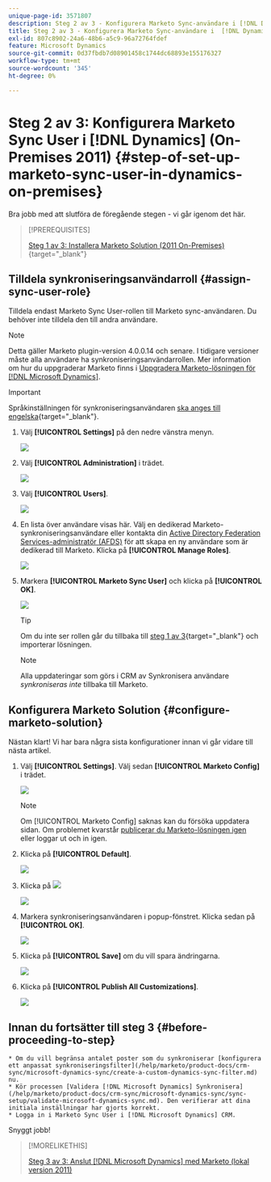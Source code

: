 ```yaml
---
unique-page-id: 3571807
description: Steg 2 av 3 - Konfigurera Marketo Sync-användare i [!DNL Dynamics] (2011 On-Premises) - Marketo Docs - Produktdokumentation
title: Steg 2 av 3 - Konfigurera Marketo Sync-användare i  [!DNL Dynamics] (2011 On-Premises)
exl-id: 807c8902-24a6-48b6-a5c9-96a72764fdef
feature: Microsoft Dynamics
source-git-commit: 0d37fbdb7d08901458c1744dc68893e155176327
workflow-type: tm+mt
source-wordcount: '345'
ht-degree: 0%

---
```


# Steg 2 av 3: Konfigurera Marketo Sync User i [!DNL Dynamics] (On-Premises 2011) {#step-of-set-up-marketo-sync-user-in-dynamics-on-premises}

Bra jobb med att slutföra de föregående stegen - vi går igenom det här.

>[!PREREQUISITES]
>
>[Steg 1 av 3: Installera Marketo Solution (2011 On-Premises)](/help/marketo/product-docs/crm-sync/microsoft-dynamics-sync/sync-setup/connecting-to-legacy-versions/step-1-of-3-install-2011.md){target="_blank"}

## Tilldela synkroniseringsanvändarroll {#assign-sync-user-role}

Tilldela endast Marketo Sync User-rollen till Marketo sync-användaren. Du behöver inte tilldela den till andra användare.

>[!NOTE]
>
>Detta gäller Marketo plugin-version 4.0.0.14 och senare. I tidigare versioner måste alla användare ha synkroniseringsanvändarrollen. Mer information om hur du uppgraderar Marketo finns i [Uppgradera Marketo-lösningen för [!DNL Microsoft Dynamics]](/help/marketo/product-docs/crm-sync/microsoft-dynamics-sync/sync-setup/update-the-marketo-solution-for-microsoft-dynamics.md).

>[!IMPORTANT]
>
>Språkinställningen för synkroniseringsanvändaren [ ska anges till engelska](https://learn.microsoft.com/en-us/power-platform/admin/enable-languages){target="_blank"}.

1. Välj **[!UICONTROL Settings]** på den nedre vänstra menyn.

   ![](assets/image2015-4-2-14-3a2-3a40.png)

1. Välj **[!UICONTROL Administration]** i trädet.

   ![](assets/image2015-4-2-14-3a3-3a30.png)

1. Välj **[!UICONTROL Users]**.

   ![](assets/image2015-4-2-14-3a4-3a37.png)

1. En lista över användare visas här. Välj en dedikerad Marketo-synkroniseringsanvändare eller kontakta din [Active Directory Federation Services-administratör (AFDS)](https://msdn.microsoft.com/en-us/library/bb897402.aspx) för att skapa en ny användare som är dedikerad till Marketo. Klicka på **[!UICONTROL Manage Roles]**.

   ![](assets/image2015-4-2-14-3a11-3a7.png)

1. Markera **[!UICONTROL Marketo Sync User]** och klicka på **[!UICONTROL OK]**.

   ![](assets/image2015-4-2-14-3a15-3a0.png)

   >[!TIP]
   >
   >Om du inte ser rollen går du tillbaka till [steg 1 av 3](/help/marketo/product-docs/crm-sync/microsoft-dynamics-sync/sync-setup/connecting-to-legacy-versions/step-1-of-3-install-2011.md){target="_blank"} och importerar lösningen.

   >[!NOTE]
   >
   >Alla uppdateringar som görs i CRM av Synkronisera användare _synkroniseras inte_ tillbaka till Marketo.

## Konfigurera Marketo Solution {#configure-marketo-solution}

Nästan klart! Vi har bara några sista konfigurationer innan vi går vidare till nästa artikel.

1. Välj **[!UICONTROL Settings]**. Välj sedan **[!UICONTROL Marketo Config]** i trädet.

   ![](assets/image2015-4-2-14-3a20-3a51.png)

   >[!NOTE]
   >
   >Om [!UICONTROL Marketo Config] saknas kan du försöka uppdatera sidan. Om problemet kvarstår [publicerar du Marketo-lösningen igen](/help/marketo/product-docs/crm-sync/microsoft-dynamics-sync/sync-setup/connecting-to-legacy-versions/step-1-of-3-install-2011.md) eller loggar ut och in igen.

1. Klicka på **[!UICONTROL Default]**.

   ![](assets/image2015-4-2-14-3a27-3a30.png)

1. Klicka på ![](assets/image2015-4-2-14-3a29-3a1.png)

   ![](assets/image2015-4-2-14-3a28-3a40.png)

1. Markera synkroniseringsanvändaren i popup-fönstret. Klicka sedan på **[!UICONTROL OK]**.

   ![](assets/image2015-4-2-14-3a32-3a43.png)

1. Klicka på **[!UICONTROL Save]** om du vill spara ändringarna.

   ![](assets/image2015-4-2-14-3a34-3a15.png)

1. Klicka på **[!UICONTROL Publish All Customizations]**.

   ![](assets/publish-all-customizations1.png)

## Innan du fortsätter till steg 3 {#before-proceeding-to-step}

    * Om du vill begränsa antalet poster som du synkroniserar [konfigurera ett anpassat synkroniseringsfilter](/help/marketo/product-docs/crm-sync/microsoft-dynamics-sync/create-a-custom-dynamics-sync-filter.md) nu.
    * Kör processen [Validera [!DNL Microsoft Dynamics] Synkronisera](/help/marketo/product-docs/crm-sync/microsoft-dynamics-sync/sync-setup/validate-microsoft-dynamics-sync.md). Den verifierar att dina initiala inställningar har gjorts korrekt.
    * Logga in i Marketo Sync User i [!DNL Microsoft Dynamics] CRM.

Snyggt jobb!

>[!MORELIKETHIS]
>
>[Steg 3 av 3: Anslut [!DNL Microsoft Dynamics] med Marketo (lokal version 2011)](/help/marketo/product-docs/crm-sync/microsoft-dynamics-sync/sync-setup/connecting-to-legacy-versions/step-3-of-3-connect-2011.md)
